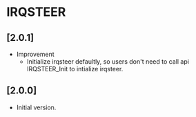 # IRQSTEER

## [2.0.1]

- Improvement
  - Initialize irqsteer defaultly, so users don't need to call api
    IRQSTEER_Init to intialize irqsteer.

## [2.0.0]

- Initial version.

